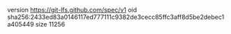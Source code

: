 version https://git-lfs.github.com/spec/v1
oid sha256:2433ed83a0146117ed777111c9382de3cecc85ffc3aff8d5be2debec1a405449
size 11256
